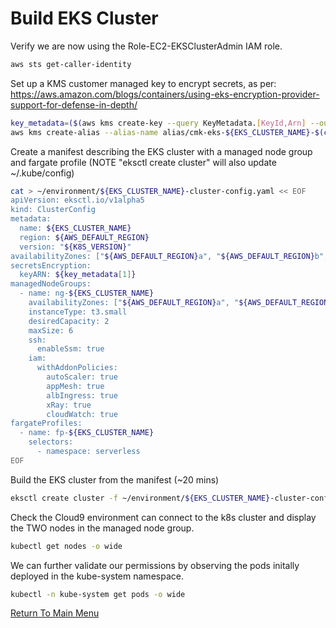 # Build EKS Cluster

Verify we are now using the Role-EC2-EKSClusterAdmin IAM role.
```bash
aws sts get-caller-identity
```

Set up a KMS customer managed key to encrypt secrets, as per: https://aws.amazon.com/blogs/containers/using-eks-encryption-provider-support-for-defense-in-depth/
```bash
key_metadata=($(aws kms create-key --query KeyMetadata.[KeyId,Arn] --output text)) # [0]=KeyId [1]=Arn
aws kms create-alias --alias-name alias/cmk-eks-${EKS_CLUSTER_NAME}-$(cut -c-8 <<< ${key_metadata[0]}) --target-key-id ${key_metadata[1]}
```

Create a manifest describing the EKS cluster with a managed node group and fargate profile (NOTE "eksctl create cluster" will also update ~/.kube/config)
```bash
cat > ~/environment/${EKS_CLUSTER_NAME}-cluster-config.yaml << EOF
apiVersion: eksctl.io/v1alpha5
kind: ClusterConfig
metadata:
  name: ${EKS_CLUSTER_NAME}
  region: ${AWS_DEFAULT_REGION}
  version: "${K8S_VERSION}"
availabilityZones: ["${AWS_DEFAULT_REGION}a", "${AWS_DEFAULT_REGION}b", "${AWS_DEFAULT_REGION}c"]
secretsEncryption:
  keyARN: ${key_metadata[1]}
managedNodeGroups:
  - name: ng-${EKS_CLUSTER_NAME}
    availabilityZones: ["${AWS_DEFAULT_REGION}a", "${AWS_DEFAULT_REGION}b", "${AWS_DEFAULT_REGION}c"]
    instanceType: t3.small
    desiredCapacity: 2
    maxSize: 6
    ssh:
      enableSsm: true
    iam:
      withAddonPolicies:
        autoScaler: true
        appMesh: true
        albIngress: true
        xRay: true
        cloudWatch: true
fargateProfiles:
  - name: fp-${EKS_CLUSTER_NAME}
    selectors:
      - namespace: serverless
EOF
```

Build the EKS cluster from the manifest (~20 mins)
```bash
eksctl create cluster -f ~/environment/${EKS_CLUSTER_NAME}-cluster-config.yaml 
```

Check the Cloud9 environment can connect to the k8s cluster and display the TWO nodes in the managed node group.
```bash
kubectl get nodes -o wide
```

We can further validate our permissions by observing the pods initally deployed in the kube-system namespace.
```bash
kubectl -n kube-system get pods -o wide
```

[Return To Main Menu](/README.md)
